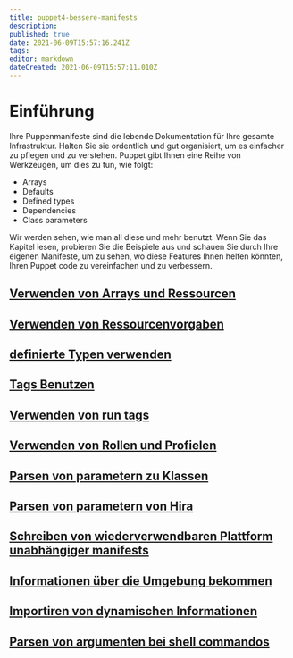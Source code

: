 ```yaml
---
title: puppet4-bessere-manifests
description: 
published: true
date: 2021-06-09T15:57:16.241Z
tags: 
editor: markdown
dateCreated: 2021-06-09T15:57:11.010Z
---
```


# Einführung

Ihre Puppenmanifeste sind die lebende Dokumentation für Ihre gesamte Infrastruktur.
Halten Sie sie ordentlich und gut organisiert, um es einfacher zu pflegen und zu verstehen.
Puppet gibt Ihnen eine Reihe von Werkzeugen, um dies zu tun, wie folgt:

* Arrays
* Defaults
* Defined types
* Dependencies
* Class parameters

Wir werden sehen, wie man all diese und mehr benutzt. Wenn Sie das Kapitel lesen, probieren Sie die Beispiele aus und schauen Sie durch Ihre eigenen Manifeste, um zu sehen, wo diese Features Ihnen helfen könnten, Ihren Puppet code zu vereinfachen und zu verbessern.

## [Verwenden von Arrays und Ressourcen](../puppet-fort-manifests-arrays-ressourcen)

## [Verwenden von Ressourcenvorgaben](../puppet-fort-verwenden-ressourcenvorgaben)

## [definierte Typen verwenden](../puppet-fort-definierte-typen)

## [Tags Benutzen](../puppet-fort-tags)

## [Verwenden von run tags](../puppet-fort-run-tags)

## [Verwenden von Rollen und Profielen](../puppet-fort-rollen-profile)

## [Parsen von parametern zu Klassen](../puppet-fort-parsen-parameter-klassen)

## [Parsen von parametern von Hira](../puppet-fort-parsen-parameter-hira)

## [Schreiben von wiederverwendbaren Plattform unabhängiger manifests](../puppet-fort-reuable-manifests)

## [Informationen über die Umgebung bekommen](../puppet-fort-umgebung)

## [Importiren von dynamischen Informationen](../puppet-fort-import-dyn-infos)

## [Parsen von argumenten bei shell commandos](../puppet-fort-parsen-arg-shell)
